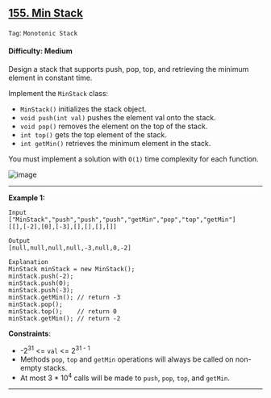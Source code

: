 ## [155. Min Stack](https://leetcode.com/problems/min-stack/)

```Tag```: ```Monotonic Stack```

#### Difficulty: Medium

Design a stack that supports push, pop, top, and retrieving the minimum element in constant time.

Implement the ```MinStack``` class:

- ```MinStack()``` initializes the stack object.
- ```void push(int val)``` pushes the element val onto the stack.
- ```void pop()``` removes the element on the top of the stack.
- ```int top()``` gets the top element of the stack.
- ```int getMin()``` retrieves the minimum element in the stack.

You must implement a solution with ```O(1)``` time complexity for each function.

![image](https://user-images.githubusercontent.com/35042430/225944941-189aab63-bdef-469c-895c-e46e20b1e890.png)

---

__Example 1:__

```
Input
["MinStack","push","push","push","getMin","pop","top","getMin"]
[[],[-2],[0],[-3],[],[],[],[]]

Output
[null,null,null,null,-3,null,0,-2]

Explanation
MinStack minStack = new MinStack();
minStack.push(-2);
minStack.push(0);
minStack.push(-3);
minStack.getMin(); // return -3
minStack.pop();
minStack.top();    // return 0
minStack.getMin(); // return -2
```

__Constraints__:

- -2<sup>31</sup> <= ```val``` <= 2<sup>31 - 1</sup>
- Methods ```pop```, ```top``` and ```getMin``` operations will always be called on non-empty stacks.
- At most 3 * 10<sup>4</sup> calls will be made to ```push```, ```pop```, ```top```, and ```getMin```.

---
